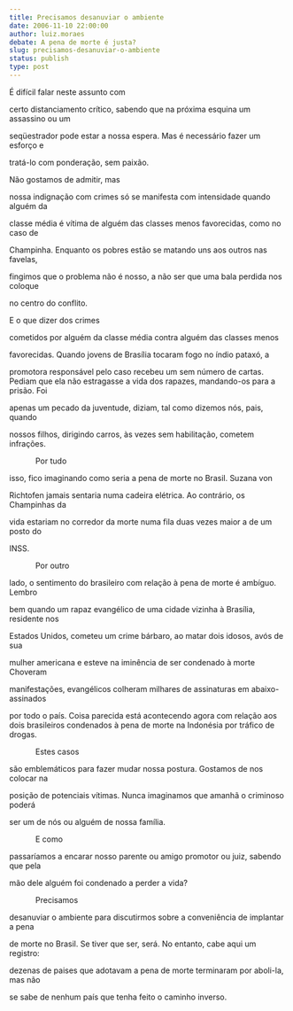 ```yaml
---
title: Precisamos desanuviar o ambiente
date: 2006-11-10 22:00:00
author: luiz.moraes
debate: A pena de morte é justa?
slug: precisamos-desanuviar-o-ambiente
status: publish 
type: post
---
```


  

  

É difícil falar neste assunto com  

certo distanciamento crítico, sabendo que na próxima esquina um assassino ou um  

seqüestrador pode estar a nossa espera. Mas é necessário fazer um esforço e  

tratá-lo com ponderação, sem paixão.  

  

Não gostamos de admitir, mas  

nossa indignação com crimes só se manifesta com intensidade quando alguém da  

classe média é vítima de alguém das classes menos favorecidas, como no caso de  

Champinha. Enquanto os pobres estão se matando uns aos outros nas favelas,  

fingimos que o problema não é nosso, a não ser que uma bala perdida nos coloque  

no centro do conflito.  

  

E o que dizer dos crimes  

cometidos por alguém da classe média contra alguém das classes menos  

favorecidas. Quando jovens de Brasília tocaram fogo no índio pataxó, a  

promotora responsável pelo caso recebeu um sem número de cartas. Pediam que ela não estragasse a vida dos rapazes, mandando-os para a prisão. Foi  

apenas um pecado da juventude, diziam, tal como dizemos nós, pais, quando  

nossos filhos, dirigindo carros, às vezes sem habilitação, cometem infrações.  

  

            Por tudo  

isso, fico imaginando como seria a pena de morte no Brasil. Suzana von  

Richtofen jamais sentaria numa cadeira elétrica. Ao contrário, os Champinhas da  

vida estariam no corredor da morte numa fila duas vezes maior a de um posto do  

INSS.  

  

            Por outro  

lado, o sentimento do brasileiro com relação à pena de morte é ambíguo. Lembro  

bem quando um rapaz evangélico de uma cidade vizinha à Brasília, residente nos  

Estados Unidos, cometeu um crime bárbaro, ao matar dois idosos, avós de sua  

mulher americana e esteve na iminência de ser condenado à morte Choveram  

manifestações, evangélicos colheram milhares de assinaturas em abaixo-assinados  

por todo o país. Coisa parecida está acontecendo agora com relação aos dois brasileiros condenados à pena de morte na Indonésia por tráfico de drogas.  

  

            Estes casos  

são emblemáticos para fazer mudar nossa postura. Gostamos de nos colocar na  

posição de potenciais vítimas. Nunca imaginamos que amanhã o criminoso poderá  

ser um de nós ou alguém de nossa família.  

  

            E como  

passaríamos a encarar nosso parente ou amigo promotor ou juiz, sabendo que pela  

mão dele alguém foi condenado a perder a vida?  

  

            Precisamos  

desanuviar o ambiente para discutirmos sobre a conveniência de implantar a pena  

de morte no Brasil. Se tiver que ser, será. No entanto, cabe aqui um registro:  

dezenas de paises que adotavam a pena de morte terminaram por aboli-la, mas não  

se sabe de nenhum país que tenha feito o caminho inverso.   

  

